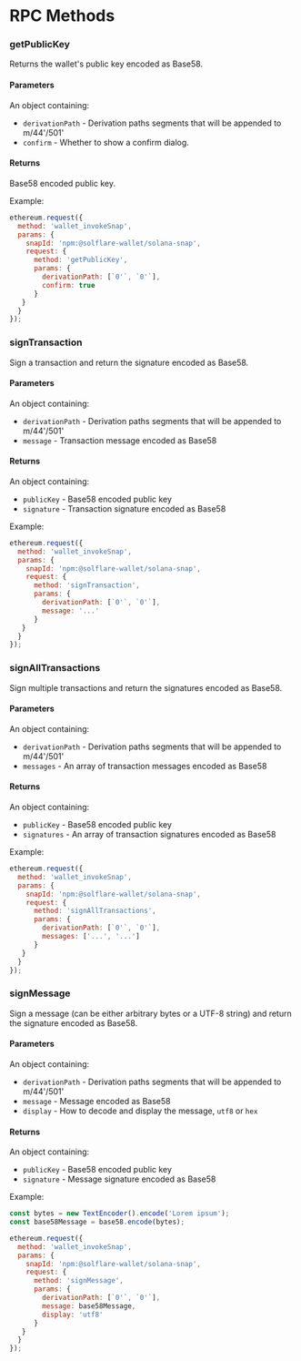 # RPC Methods

### getPublicKey

Returns the wallet's public key encoded as Base58.

#### Parameters

An object containing:

- `derivationPath` - Derivation paths segments that will be appended to m/44'/501'
- `confirm` - Whether to show a confirm dialog.

#### Returns

Base58 encoded public key.

Example:

```javascript
ethereum.request({
  method: 'wallet_invokeSnap',
  params: {
    snapId: 'npm:@solflare-wallet/solana-snap',
    request: {
      method: 'getPublicKey',
      params: {
        derivationPath: [`0'`, `0'`],
        confirm: true
      }
   }
  }
});
```

### signTransaction

Sign a transaction and return the signature encoded as Base58.

#### Parameters

An object containing:

- `derivationPath` - Derivation paths segments that will be appended to m/44'/501'
- `message` - Transaction message encoded as Base58

#### Returns

An object containing:

- `publicKey` - Base58 encoded public key
- `signature` - Transaction signature encoded as Base58

Example:

```javascript
ethereum.request({
  method: 'wallet_invokeSnap',
  params: {
    snapId: 'npm:@solflare-wallet/solana-snap',
    request: {
      method: 'signTransaction',
      params: {
        derivationPath: [`0'`, `0'`],
        message: '...'
      }
   }
  }
});
```

### signAllTransactions

Sign multiple transactions and return the signatures encoded as Base58.

#### Parameters

An object containing:

- `derivationPath` - Derivation paths segments that will be appended to m/44'/501'
- `messages` - An array of transaction messages encoded as Base58

#### Returns

An object containing:

- `publicKey` - Base58 encoded public key
- `signatures` - An array of transaction signatures encoded as Base58

Example:

```javascript
ethereum.request({
  method: 'wallet_invokeSnap',
  params: {
    snapId: 'npm:@solflare-wallet/solana-snap',
    request: {
      method: 'signAllTransactions',
      params: {
        derivationPath: [`0'`, `0'`],
        messages: ['...', '...']
      }
   }
  }
});
```

### signMessage

Sign a message (can be either arbitrary bytes or a UTF-8 string) and return the signature encoded as Base58.

#### Parameters

An object containing:

- `derivationPath` - Derivation paths segments that will be appended to m/44'/501'
- `message` - Message encoded as Base58
- `display` - How to decode and display the message, `utf8` or `hex`

#### Returns

An object containing:

- `publicKey` - Base58 encoded public key
- `signature` - Message signature encoded as Base58

Example:

```javascript
const bytes = new TextEncoder().encode('Lorem ipsum');
const base58Message = base58.encode(bytes);

ethereum.request({
  method: 'wallet_invokeSnap',
  params: {
    snapId: 'npm:@solflare-wallet/solana-snap',
    request: {
      method: 'signMessage',
      params: {
        derivationPath: [`0'`, `0'`],
        message: base58Message,
        display: 'utf8'
      }
   }
  }
});
```
